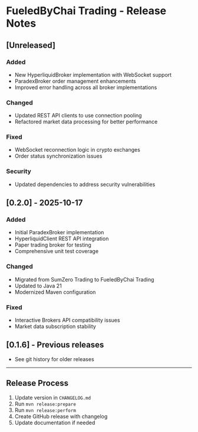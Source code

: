 # FueledByChai Trading - Release Notes

## [Unreleased]

### Added

- New HyperliquidBroker implementation with WebSocket support
- ParadexBroker order management enhancements
- Improved error handling across all broker implementations

### Changed

- Updated REST API clients to use connection pooling
- Refactored market data processing for better performance

### Fixed

- WebSocket reconnection logic in crypto exchanges
- Order status synchronization issues

### Security

- Updated dependencies to address security vulnerabilities

## [0.2.0] - 2025-10-17

### Added

- Initial ParadexBroker implementation
- HyperliquidClient REST API integration
- Paper trading broker for testing
- Comprehensive unit test coverage

### Changed

- Migrated from SumZero Trading to FueledByChai Trading
- Updated to Java 21
- Modernized Maven configuration

### Fixed

- Interactive Brokers API compatibility issues
- Market data subscription stability

## [0.1.6] - Previous releases

- See git history for older releases

---

## Release Process

1. Update version in `CHANGELOG.md`
2. Run `mvn release:prepare`
3. Run `mvn release:perform`
4. Create GitHub release with changelog
5. Update documentation if needed

